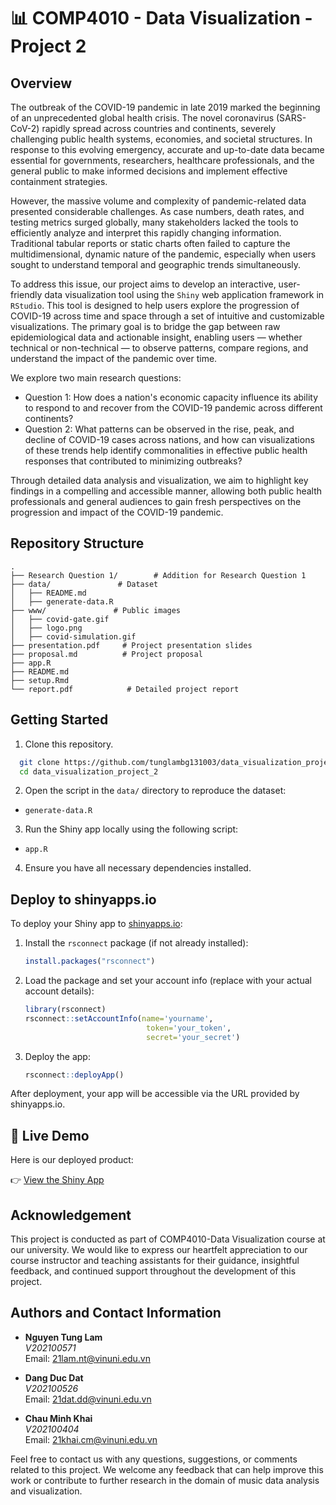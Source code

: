 # 📊 COMP4010 - Data Visualization - Project 2 

## Overview

The outbreak of the COVID-19 pandemic in late 2019 marked the beginning of an unprecedented global health crisis. The novel coronavirus (SARS-CoV-2) rapidly spread across countries and continents, severely challenging public health systems, economies, and societal structures. In response to this evolving emergency, accurate and up-to-date data became essential for governments, researchers, healthcare professionals, and the general public to make informed decisions and implement effective containment strategies.

However, the massive volume and complexity of pandemic-related data presented considerable challenges. As case numbers, death rates, and testing metrics surged globally, many stakeholders lacked the tools to efficiently analyze and interpret this rapidly changing information. Traditional tabular reports or static charts often failed to capture the multidimensional, dynamic nature of the pandemic, especially when users sought to understand temporal and geographic trends simultaneously.

To address this issue, our project aims to develop an interactive, user-friendly data visualization tool using the `Shiny` web application framework in `RStudio`. This tool is designed to help users explore the progression of COVID-19 across time and space through a set of intuitive and customizable visualizations. The primary goal is to bridge the gap between raw epidemiological data and actionable insight, enabling users — whether technical or non-technical — to observe patterns, compare regions, and understand the impact of the pandemic over time.

We explore two main research questions:

- Question 1: How does a nation's economic capacity influence its ability to respond to and recover from the COVID-19 pandemic across different continents?
- Question 2: What patterns can be observed in the rise, peak, and decline of COVID-19 cases across nations, and how can visualizations of these trends help identify commonalities in effective public health responses that contributed to minimizing outbreaks?

Through detailed data analysis and visualization, we aim to highlight key findings in a compelling and accessible manner, allowing both public health professionals and general audiences to gain fresh perspectives on the progression and impact of the COVID-19 pandemic.

## Repository Structure

```
.
├── Research Question 1/        # Addition for Research Question 1
├── data/               # Dataset 
│   ├── README.md     
│   ├── generate-data.R
├── www/               # Public images
│   ├── covid-gate.gif    
│   ├── logo.png
│   ├── covid-simulation.gif   
├── presentation.pdf     # Project presentation slides
├── proposal.md          # Project proposal
├── app.R          
├── README.md
├── setup.Rmd  
└── report.pdf            # Detailed project report
```
## Getting Started
1. Clone this repository.
 ```bash
   git clone https://github.com/tunglambg131003/data_visualization_project_2.git
   cd data_visualization_project_2
 ```
2. Open the script in the `data/` directory to reproduce the dataset:
- `generate-data.R`
3. Run the Shiny app locally using the following script:
- `app.R`
4. Ensure you have all necessary dependencies installed.

## Deploy to shinyapps.io

To deploy your Shiny app to [shinyapps.io](https://www.shinyapps.io):

1. Install the `rsconnect` package (if not already installed):

    ```r
    install.packages("rsconnect")
    ```

2. Load the package and set your account info (replace with your actual account details):

    ```r
    library(rsconnect)
    rsconnect::setAccountInfo(name='yourname',
                               token='your_token',
                               secret='your_secret')
    ```

3. Deploy the app:

    ```r
    rsconnect::deployApp()
    ```

After deployment, your app will be accessible via the URL provided by shinyapps.io.

## 🔗 Live Demo

Here is our deployed product:

👉 [View the Shiny App](https://data-visualization-proj2.shinyapps.io/COVID-19-Shiny-App/)
## Acknowledgement

This project is conducted as part of COMP4010-Data Visualization course at our university. We would like to express our heartfelt appreciation to our course instructor and teaching assistants for their guidance, insightful feedback, and continued support throughout the development of this project.

## Authors and Contact Information

- **Nguyen Tung Lam**  
  *V202100571*  
  Email: [21lam.nt@vinuni.edu.vn](mailto:21lam.nt@vinuni.edu.vn)

- **Dang Duc Dat**  
  *V202100526*  
  Email: [21dat.dd@vinuni.edu.vn](mailto:21dat.dd@vinuni.edu.vn)

- **Chau Minh Khai**  
  *V202100404*  
  Email: [21khai.cm@vinuni.edu.vn](mailto:21khai.cm@vinuni.edu.vn)

Feel free to contact us with any questions, suggestions, or comments related to this project. We welcome any feedback that can help improve this work or contribute to further research in the domain of music data analysis and visualization.
